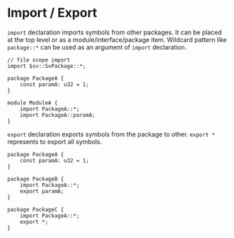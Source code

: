 # Import / Export

`import` declaration imports symbols from other packages.
It can be placed at the top level or as a module/interface/package item.
Wildcard pattern like `package::*` can be used as an argument of `import` declaration.

```veryl,playground
// file scope import
import $sv::SvPackage::*;

package PackageA {
    const paramA: u32 = 1;
}

module ModuleA {
    import PackageA::*;
    import PackageA::paramA;
}
```

`export` declaration exports symbols from the package to other.
`export *` represents to export all symbols.

```veryl,playground
package PackageA {
    const paramA: u32 = 1;
}

package PackageB {
    import PackageA::*;
    export paramA;
}

package PackageC {
    import PackageA::*;
    export *;
}
```
